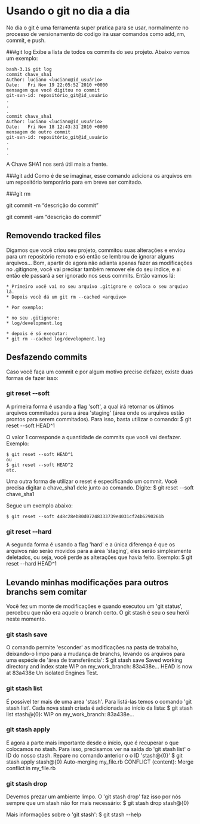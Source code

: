 # Usando o git no dia a dia

No dia o git é uma ferramenta super pratica para se usar, normalmente no processo de versionamento do codigo ira usar comandos como add, rm, commit, e push.

###git log
Exibe a lista de todos os commits do seu projeto. Abaixo vemos um exemplo:

    bash-3.1$ git log
    commit chave_sha1
    Author: luciano <luciano@id_usuário>
    Date:   Fri Nov 19 22:05:52 2010 +0000
    mensagem que você digitou no commit
    git-svn-id: repositório_git@id_usuário
    .
    .
    .
    commit chave_sha1
    Author: luciano <luciano@id_usuário>
    Date:   Fri Nov 18 12:43:31 2010 +0000
    mensagem de outro commit
    git-svn-id: repositório_git@id_usuário
    .
    .
    .

A Chave SHA1 nos será útil mais a frente.

###git add
Como é de se imaginar, esse comando adiciona os arquivos em um repositório temporário para em breve ser comitado.

###git rm

git commit -m “descrição do commit”

git commit -am “descrição do commit”

## Removendo tracked files

Digamos que você criou seu projeto, commitou suas alterações e enviou para um repositório remoto e só então se lembrou de 
ignorar alguns arquivos... Bom, apartir de agora não adianta apanas fazer as modificações no .gitignore, você vai precisar também 
remover ele do seu índice, e ai então ele passará a ser ignorado nos seus commits. Então vamos lá:

    * Primeiro você vai no seu arquivo .gitignore e coloca o seu arquivo lá.
    * Depois você dá um git rm --cached <arquivo>

    * Por exemplo:

    * no seu .gitignore:
    * log/development.log

    * depois é só executar:
    * git rm --cached log/development.log

## Desfazendo commits

Caso você faça um commit e por algum motivo precise defazer, existe duas formas de fazer isso:

### git reset --soft

A primeira forma é usando a flag 'soft', a qual irá retornar os últimos arquivos commitados para a área 'staging' (área onde os arquivos estão prontos para serem commitados).
Para isso, basta utilizar o comando:
    $ git reset --soft HEAD^1

O valor 1 corresponde a quantidade de commits que você vai desfazer. Exemplo:

    $ git reset --soft HEAD^1
    ou
    $ git reset --soft HEAD^2
    etc.

Uma outra forma de utilizar o reset é especificando um commit. Você precisa digitar a chave_sha1 dele junto ao comando.
Digite:
    $ git reset --soft chave_sha1

Segue um exemplo abaixo:

    $ git reset --soft 448c28eb80d07248333739e4031cf24b6290261b

### git reset --hard

A segunda forma é usando a flag 'hard' e a única diferença é que os arquivos não serão movidos para a área 'staging', eles serão simplesmente deletados, ou seja, você perde as alterações que havia feito.
Exemplo:
    $ git reset --hard HEAD^1

## Levando minhas modificações para outros branchs sem comitar

Você fez um monte de modificações e quando executou um 'git status', percebeu
que não era aquele o branch certo. O git stash é seu o seu herói neste momento.

### git stash save

O comando permite 'esconder' as modificações na pasta de trabalho, deixando-o
limpo para a mudança de branchs, levando os arquivos para uma espécie de 'área
de transferência':
    $ git stash save
    Saved working directory and index state WIP on my_work_branch: 83a438e...
    HEAD is now at 83a438e Un isolated Engines Test.

### git stash list

É possível ter mais de uma area 'stash'. Para listá-las temos o comando 'git
stash list'. Cada nova stash criada é adicionada ao início da lista:
    $ git stash list
    stash@{0}: WIP on my_work_branch: 83a438e...

### git stash apply

E agora a parte mais importante desde o início, que é recuperar o que colocamos
no stash.  Para isso, precisamos ver na saída do 'git stash list' o ID do nosso
stash. Repare no comando anterior o o ID 'stash@{0}'
    $ git stash apply stash@{0}
    Auto-merging my_file.rb
    CONFLICT (content): Merge conflict in my_file.rb

### git stash drop

Devemos prezar um ambiente limpo. O 'git stash drop' faz isso por nós sempre que
um stash não for mais necessário:
    $ git stash drop stash@{0}

Mais informações sobre o 'git stash':
    $ git stash --help
